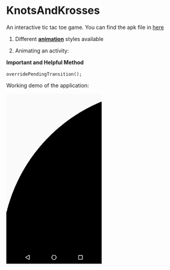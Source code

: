 # KnotsAndKrosses
An interactive tic tac toe game.
You can find the apk file in [here](Apk/)

1. Different [**animation**](https://www.journaldev.com/9481/android-animation-example) styles available

2. Animating an activity:

**Important and Helpful Method**

    overridePendingTransition();


Working demo of the application:

![demo](Screenshots/app_working.gif)


